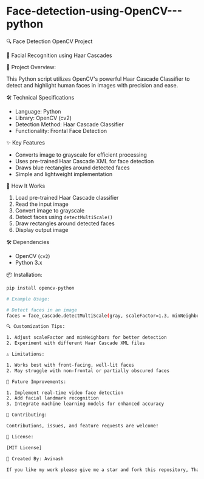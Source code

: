 # Face-detection-using-OpenCV---python

🔍 Face Detection OpenCV Project   

📸 Facial Recognition using Haar Cascades  

🚀 Project Overview:

This Python script utilizes OpenCV's powerful Haar Cascade Classifier to detect and highlight human faces in images with precision and ease.  

🛠 Technical Specifications  
- Language: Python  
- Library: OpenCV (cv2)  
- Detection Method: Haar Cascade Classifier  
- Functionality: Frontal Face Detection  

 ✨ Key Features  
- Converts image to grayscale for efficient processing  
- Uses pre-trained Haar Cascade XML for face detection  
- Draws blue rectangles around detected faces  
- Simple and lightweight implementation  

🔬 How It Works  
1. Load pre-trained Haar Cascade classifier  
2. Read the input image  
3. Convert image to grayscale  
4. Detect faces using `detectMultiScale()`  
5. Draw rectangles around detected faces  
6. Display output image  

 🛠 Dependencies  
- OpenCV (`cv2`)  
- Python 3.x  

 📦 Installation:
 
```bash  
pip install opencv-python

# Example Usage:

# Detect faces in an image  
faces = face_cascade.detectMultiScale(gray, scaleFactor=1.3, minNeighbors=5)

🔍 Customization Tips:

1. Adjust scaleFactor and minNeighbors for better detection
2. Experiment with different Haar Cascade XML files

⚠️ Limitations:

1. Works best with front-facing, well-lit faces
2. May struggle with non-frontal or partially obscured faces

🌟 Future Improvements:

1. Implement real-time video face detection
2. Add facial landmark recognition
3. Integrate machine learning models for enhanced accuracy

📝 Contributing:

Contributions, issues, and feature requests are welcome!

📌 License:

[MIT License]

🤖 Created By: Avinash

If you like my work please give me a star and fork this repository, Thanks for making it to last.
